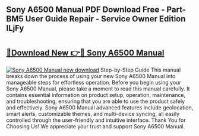 ## Sony A6500 Manual PDF Download Free - Part-BM5 User Guide Repair - Service Owner Edition ILjFy

# <h2><a href="http://cf10256.oget.top/?id=Sony+A6500+Manual">🔗Download New 👉🔴 Sony A6500 Manual</a></h2>

[![Sony A6500 Manual new download](https://i.imgur.com/5g1atiW.png)](http://cf10256.oget.top/?id=Sony+A6500+Manual)
Step-by-Step Guide This manual breaks down the process of using your new Sony A6500 Manual into manageable steps for effortless operation. Before you begin using your Sony A6500 Manual, please take a moment to read this manual carefully. It contains essential information on product setup, operation, maintenance, and troubleshooting, ensuring that you are able to use the product safely and effectively. Sony A6500 Manual advanced features include geolocation, smart alerts, customizable themes, and multi-device syncing, all easily controlled through the user-friendly and intuitive interface. Thank You for Choosing Us! We appreciate your trust and support Sony A6500 Manual.
